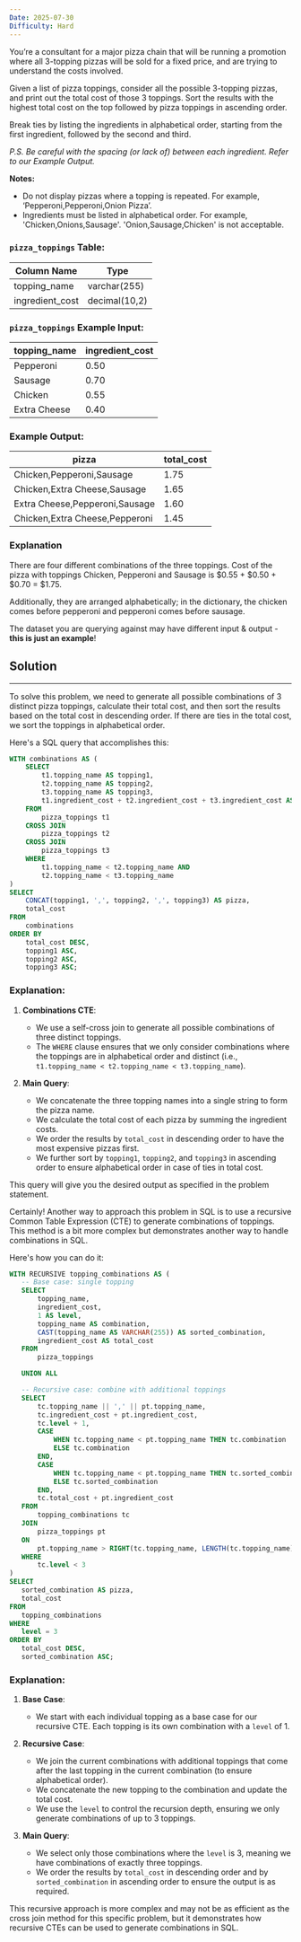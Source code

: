 ```yaml
---
Date: 2025-07-30
Difficulty: Hard
---
```


You’re a consultant for a major pizza chain that will be running a promotion where all 3-topping pizzas will be sold for a fixed price, and are trying to understand the costs involved.

Given a list of pizza toppings, consider all the possible 3-topping pizzas, and print out the total cost of those 3 toppings. Sort the results with the highest total cost on the top followed by pizza toppings in ascending order.

Break ties by listing the ingredients in alphabetical order, starting from the first ingredient, followed by the second and third.

_P.S. Be careful with the spacing (or lack of) between each ingredient. Refer to our Example Output._

**Notes:**

- Do not display pizzas where a topping is repeated. For example, ‘Pepperoni,Pepperoni,Onion Pizza’.
- Ingredients must be listed in alphabetical order. For example, 'Chicken,Onions,Sausage'. 'Onion,Sausage,Chicken' is not acceptable.

### `pizza_toppings` Table:

|**Column Name**|**Type**|
|---|---|
|topping_name|varchar(255)|
|ingredient_cost|decimal(10,2)|

### `pizza_toppings` Example Input:

|**topping_name**|**ingredient_cost**|
|---|---|
|Pepperoni|0.50|
|Sausage|0.70|
|Chicken|0.55|
|Extra Cheese|0.40|

### Example Output:

|**pizza**|**total_cost**|
|---|---|
|Chicken,Pepperoni,Sausage|1.75|
|Chicken,Extra Cheese,Sausage|1.65|
|Extra Cheese,Pepperoni,Sausage|1.60|
|Chicken,Extra Cheese,Pepperoni|1.45|

### Explanation

There are four different combinations of the three toppings. Cost of the pizza with toppings Chicken, Pepperoni and Sausage is $0.55 + $0.50 + $0.70 = $1.75.

Additionally, they are arranged alphabetically; in the dictionary, the chicken comes before pepperoni and pepperoni comes before sausage.

The dataset you are querying against may have different input & output - **this is just an example**!

## Solution
---
To solve this problem, we need to generate all possible combinations of 3 distinct pizza toppings, calculate their total cost, and then sort the results based on the total cost in descending order. If there are ties in the total cost, we sort the toppings in alphabetical order.

Here's a SQL query that accomplishes this:

```sql
WITH combinations AS (
    SELECT
        t1.topping_name AS topping1,
        t2.topping_name AS topping2,
        t3.topping_name AS topping3,
        t1.ingredient_cost + t2.ingredient_cost + t3.ingredient_cost AS total_cost
    FROM
        pizza_toppings t1
    CROSS JOIN
        pizza_toppings t2
    CROSS JOIN
        pizza_toppings t3
    WHERE
        t1.topping_name < t2.topping_name AND
        t2.topping_name < t3.topping_name
)
SELECT
    CONCAT(topping1, ',', topping2, ',', topping3) AS pizza,
    total_cost
FROM
    combinations
ORDER BY
    total_cost DESC,
    topping1 ASC,
    topping2 ASC,
    topping3 ASC;
```

### Explanation:

1. **Combinations CTE**:
    
    - We use a self-cross join to generate all possible combinations of three distinct toppings.
    - The `WHERE` clause ensures that we only consider combinations where the toppings are in alphabetical order and distinct (i.e., `t1.topping_name < t2.topping_name < t3.topping_name`).
2. **Main Query**:
    
    - We concatenate the three topping names into a single string to form the pizza name.
    - We calculate the total cost of each pizza by summing the ingredient costs.
    - We order the results by `total_cost` in descending order to have the most expensive pizzas first.
    - We further sort by `topping1`, `topping2`, and `topping3` in ascending order to ensure alphabetical order in case of ties in total cost.

This query will give you the desired output as specified in the problem statement.

Certainly! Another way to approach this problem in SQL is to use a recursive Common Table Expression (CTE) to generate combinations of toppings. This method is a bit more complex but demonstrates another way to handle combinations in SQL.

Here's how you can do it:

 ```sql
 WITH RECURSIVE topping_combinations AS (
    -- Base case: single topping
    SELECT
        topping_name,
        ingredient_cost,
        1 AS level,
        topping_name AS combination,
        CAST(topping_name AS VARCHAR(255)) AS sorted_combination,
        ingredient_cost AS total_cost
    FROM
        pizza_toppings

    UNION ALL

    -- Recursive case: combine with additional toppings
    SELECT
        tc.topping_name || ',' || pt.topping_name,
        tc.ingredient_cost + pt.ingredient_cost,
        tc.level + 1,
        CASE
            WHEN tc.topping_name < pt.topping_name THEN tc.combination || ',' || pt.topping_name
            ELSE tc.combination
        END,
        CASE
            WHEN tc.topping_name < pt.topping_name THEN tc.sorted_combination || ',' || pt.topping_name
            ELSE tc.sorted_combination
        END,
        tc.total_cost + pt.ingredient_cost
    FROM
        topping_combinations tc
    JOIN
        pizza_toppings pt
    ON
        pt.topping_name > RIGHT(tc.topping_name, LENGTH(tc.topping_name) - LENGTH(REPLACE(tc.topping_name, ',', '')))
    WHERE
        tc.level < 3
)
SELECT
    sorted_combination AS pizza,
    total_cost
FROM
    topping_combinations
WHERE
    level = 3
ORDER BY
    total_cost DESC,
    sorted_combination ASC;

```

### Explanation:

1. **Base Case**:
    
    - We start with each individual topping as a base case for our recursive CTE. Each topping is its own combination with a `level` of 1.
2. **Recursive Case**:
    
    - We join the current combinations with additional toppings that come after the last topping in the current combination (to ensure alphabetical order).
    - We concatenate the new topping to the combination and update the total cost.
    - We use the `level` to control the recursion depth, ensuring we only generate combinations of up to 3 toppings.
3. **Main Query**:
    
    - We select only those combinations where the `level` is 3, meaning we have combinations of exactly three toppings.
    - We order the results by `total_cost` in descending order and by `sorted_combination` in ascending order to ensure the output is as required.

This recursive approach is more complex and may not be as efficient as the cross join method for this specific problem, but it demonstrates how recursive CTEs can be used to generate combinations in SQL.